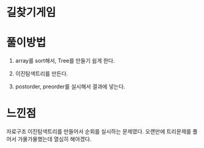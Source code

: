 # 길찾기게임

# 풀이방법
 1. array를 sort해서, Tree를 만들기 쉽게 한다.

 2. 이진탐색트리를 만든다.

 3. postorder, preorder를 실시해서 결과에 넣는다.

# 느낀점

 자료구조 이진탐색트리를 만들어서 순회를 실시하는 문제였다.
 오랜만에 트리문제를 풀어서 가물가물했는데 열심히 해야겠다.